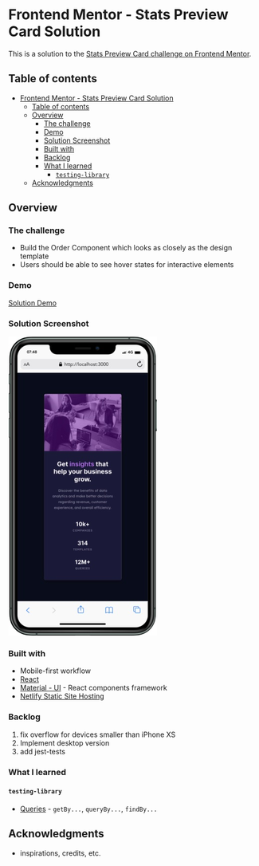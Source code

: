 # Frontend Mentor - Stats Preview Card Solution

This is a solution to the [Stats Preview Card challenge on Frontend Mentor](https://www.frontendmentor.io/challenges/stats-preview-card-component-8JqbgoU62).

## Table of contents

- [Frontend Mentor - Stats Preview Card Solution](#frontend-mentor---stats-preview-card-solution)
  - [Table of contents](#table-of-contents)
  - [Overview](#overview)
    - [The challenge](#the-challenge)
    - [Demo](#demo)
    - [Solution Screenshot](#solution-screenshot)
    - [Built with](#built-with)
    - [Backlog](#backlog)
    - [What I learned](#what-i-learned)
      - [`testing-library`](#testing-library)
  - [Acknowledgments](#acknowledgments)

## Overview

### The challenge

- Build the Order Component which looks as closely as the design template
- Users should be able to see hover states for interactive elements

### Demo

[Solution Demo](https://dazzling-roentgen-c2c3a7.netlify.app)

### Solution Screenshot

![solution](./doc/mobile-screenshot.jpeg)

### Built with

- Mobile-first workflow
- [React](https://reactjs.org/)
- [Material - UI](https://material-ui.com) - React components framework
- [Netlify Static Site Hosting](https://netlify.com)

### Backlog

1. fix overflow for devices smaller than iPhone XS
2. Implement desktop version
3. add jest-tests

### What I learned

#### `testing-library`

- [Queries](https://testing-library.com/docs/queries/about/) - `getBy...`, `queryBy...`, `findBy...`

## Acknowledgments

- inspirations, credits, etc.

